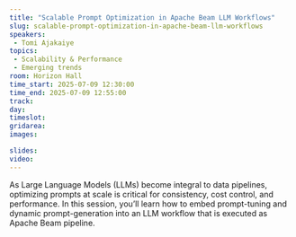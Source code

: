 ```yaml
---
title: "Scalable Prompt Optimization in Apache Beam LLM Workflows"
slug: scalable-prompt-optimization-in-apache-beam-llm-workflows
speakers:
 - Tomi Ajakaiye
topics:
 - Scalability & Performance
 - Emerging trends
room: Horizon Hall
time_start: 2025-07-09 12:30:00
time_end: 2025-07-09 12:55:00
track: 
day: 
timeslot: 
gridarea: 
images: 

slides:
video:
---
```


As Large Language Models (LLMs) become integral to data pipelines, optimizing prompts at scale is critical for consistency, cost control, and performance. In this session, you’ll learn how to embed prompt-tuning and dynamic prompt-generation into an LLM workflow that is executed as Apache Beam pipeline.
